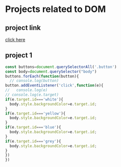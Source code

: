 # Projects related to DOM

## project link
[click here](https://stackblitz.com/edit/dom-project-chaiaurcode?file=index.html)

## project 1

```javascript
const buttons=document.querySelectorAll('.button')
const body=document.querySelector("body")
buttons.forEach(function(button){
  // console.log(button)
button.addEventListener('click',function(e){
//   console.log(e)
// console.log(e.target)
if(e.target.id==='white'){
  body.style.backgroundColor=e.target.id;
}
if(e.target.id==='yellow'){
  body.style.backgroundColor=e.target.id;
}
if(e.target.id==='blue'){
  body.style.backgroundColor=e.target.id;
}
if(e.target.id==='grey'){
  body.style.backgroundColor=e.target.id;
}
})
})
```